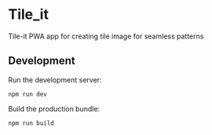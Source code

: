 # Tile_it

Tile-it PWA app for creating tile image for seamless patterns

## Development

Run the development server:

```
npm run dev
```

Build the production bundle:

```
npm run build
```
